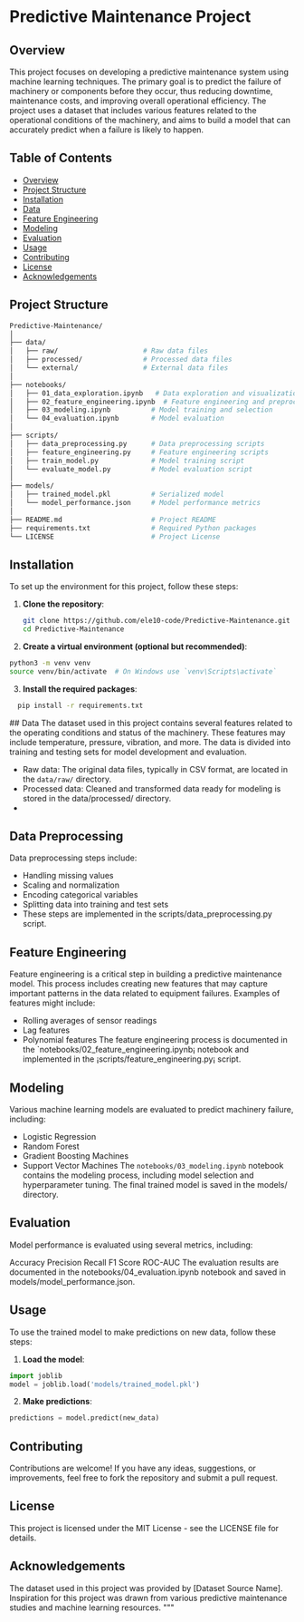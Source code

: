 # Predictive Maintenance Project

## Overview

This project focuses on developing a predictive maintenance system using machine learning techniques. The primary goal is to predict the failure of machinery or components before they occur, thus reducing downtime, maintenance costs, and improving overall operational efficiency. The project uses a dataset that includes various features related to the operational conditions of the machinery, and aims to build a model that can accurately predict when a failure is likely to happen.

## Table of Contents

- [Overview](#overview)
- [Project Structure](#project-structure)
- [Installation](#installation)
- [Data](#data)
- [Feature Engineering](#feature-engineering)
- [Modeling](#modeling)
- [Evaluation](#evaluation)
- [Usage](#usage)
- [Contributing](#contributing)
- [License](#license)
- [Acknowledgements](#acknowledgements)

## Project Structure
```bash
Predictive-Maintenance/
│
├── data/
│   ├── raw/                     # Raw data files
│   ├── processed/               # Processed data files
│   └── external/                # External data files
│
├── notebooks/
│   ├── 01_data_exploration.ipynb   # Data exploration and visualization
│   ├── 02_feature_engineering.ipynb  # Feature engineering and preprocessing
│   ├── 03_modeling.ipynb          # Model training and selection
│   └── 04_evaluation.ipynb        # Model evaluation
│
├── scripts/
│   ├── data_preprocessing.py      # Data preprocessing scripts
│   ├── feature_engineering.py     # Feature engineering scripts
│   ├── train_model.py             # Model training script
│   └── evaluate_model.py          # Model evaluation script
│
├── models/
│   ├── trained_model.pkl          # Serialized model
│   └── model_performance.json     # Model performance metrics
│
├── README.md                      # Project README
├── requirements.txt               # Required Python packages
└── LICENSE                        # Project License
```

## Installation

To set up the environment for this project, follow these steps:

1. **Clone the repository**:
   ```bash
   git clone https://github.com/ele10-code/Predictive-Maintenance.git
   cd Predictive-Maintenance
   ```
   
2. **Create a virtual environment (optional but recommended)**: 
  ```bash
  python3 -m venv venv
  source venv/bin/activate  # On Windows use `venv\Scripts\activate`
```

3. **Install the required packages**:
```bash
  pip install -r requirements.txt
```

## Data
The dataset used in this project contains several features related to the operating conditions and status of the machinery. These features may include temperature, pressure, vibration, and more. The data is divided into training and testing sets for model development and evaluation.

- Raw data: The original data files, typically in CSV format, are located in the `data/raw/` directory.
- Processed data: Cleaned and transformed data ready for modeling is stored in the data/processed/ directory.
- 
## Data Preprocessing
Data preprocessing steps include:

- Handling missing values
- Scaling and normalization
- Encoding categorical variables
- Splitting data into training and test sets
- These steps are implemented in the scripts/data_preprocessing.py script.

## Feature Engineering
Feature engineering is a critical step in building a predictive maintenance model. This process includes creating new features that may capture important patterns in the data related to equipment failures. Examples of features might include:

- Rolling averages of sensor readings
- Lag features
- Polynomial features
The feature engineering process is documented in the `notebooks/02_feature_engineering.ipynb¡ notebook and implemented in the ¡scripts/feature_engineering.py¡ script.

## Modeling
Various machine learning models are evaluated to predict machinery failure, including:

- Logistic Regression
- Random Forest
- Gradient Boosting Machines
- Support Vector Machines
The `notebooks/03_modeling.ipynb` notebook contains the modeling process, including model selection and hyperparameter tuning. The final trained model is saved in the models/ directory.

## Evaluation
Model performance is evaluated using several metrics, including:

Accuracy
Precision
Recall
F1 Score
ROC-AUC
The evaluation results are documented in the notebooks/04_evaluation.ipynb notebook and saved in models/model_performance.json.

## Usage
To use the trained model to make predictions on new data, follow these steps:

1. **Load the model**:
```python
import joblib
model = joblib.load('models/trained_model.pkl')
```
2. **Make predictions**:
```python
predictions = model.predict(new_data)
```

## Contributing
Contributions are welcome! If you have any ideas, suggestions, or improvements, feel free to fork the repository and submit a pull request.

## License
This project is licensed under the MIT License - see the LICENSE file for details.

## Acknowledgements
The dataset used in this project was provided by [Dataset Source Name].
Inspiration for this project was drawn from various predictive maintenance studies and machine learning resources. """



